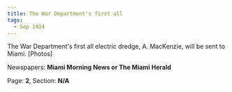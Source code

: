 ```yaml
---  
title: The War Department's first all  
tags:  
  - Sep 1924  
---  
```

  
The War Department's first all electric dredge, A. MacKenzie, will be sent to Miami. [Photos]  
  
Newspapers: **Miami Morning News or The Miami Herald**  
  
Page: **2**, Section: **N/A** 
